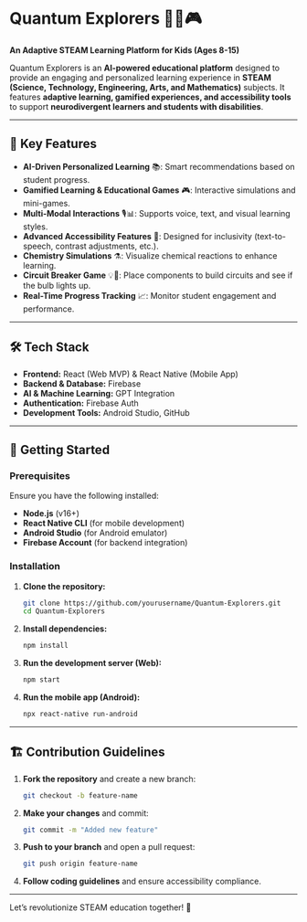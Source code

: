 # Quantum Explorers 🚀🔬🎮

**An Adaptive STEAM Learning Platform for Kids (Ages 8-15)**

Quantum Explorers is an **AI-powered educational platform** designed to provide an engaging and personalized learning experience in **STEAM (Science, Technology, Engineering, Arts, and Mathematics)** subjects. It features **adaptive learning, gamified experiences, and accessibility tools** to support **neurodivergent learners and students with disabilities**.

---

## 🌟 Key Features
- **AI-Driven Personalized Learning** 📚: Smart recommendations based on student progress.
- **Gamified Learning & Educational Games** 🎮: Interactive simulations and mini-games.
- **Multi-Modal Interactions** 🎙️📊: Supports voice, text, and visual learning styles.
- **Advanced Accessibility Features** 🦾: Designed for inclusivity (text-to-speech, contrast adjustments, etc.).
- **Chemistry Simulations** ⚗️: Visualize chemical reactions to enhance learning.
- **Circuit Breaker Game** 💡🔋: Place components to build circuits and see if the bulb lights up.
- **Real-Time Progress Tracking** 📈: Monitor student engagement and performance.

---

## 🛠️ Tech Stack
- **Frontend:** React (Web MVP) & React Native (Mobile App)
- **Backend & Database:** Firebase
- **AI & Machine Learning:** GPT Integration
- **Authentication:** Firebase Auth
- **Development Tools:** Android Studio, GitHub

---

## 🚀 Getting Started

### Prerequisites
Ensure you have the following installed:
- **Node.js** (v16+)
- **React Native CLI** (for mobile development)
- **Android Studio** (for Android emulator)
- **Firebase Account** (for backend integration)

### Installation
1. **Clone the repository:**
   ```sh
   git clone https://github.com/yourusername/Quantum-Explorers.git
   cd Quantum-Explorers
   ```
2. **Install dependencies:**
   ```sh
   npm install
   ```
3. **Run the development server (Web):**
   ```sh
   npm start
   ```
4. **Run the mobile app (Android):**
   ```sh
   npx react-native run-android
   ```

---

## 🏗️ Contribution Guidelines
1. **Fork the repository** and create a new branch:
   ```sh
   git checkout -b feature-name
   ```
2. **Make your changes** and commit:
   ```sh
   git commit -m "Added new feature"
   ```
3. **Push to your branch** and open a pull request:
   ```sh
   git push origin feature-name
   ```
4. **Follow coding guidelines** and ensure accessibility compliance.

---

Let’s revolutionize STEAM education together! 🚀

